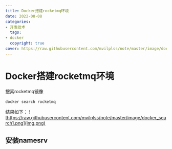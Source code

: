 ```yaml
---
title: Docker搭建rocketmq环境
date: 2022-08-08
categories:
- 开发技术
  tags:
- docker
  copyright: true
cover: https://raw.githubusercontent.com/mvilplss/note/master/image/docker_search1.png
---
```

# Docker搭建rocketmq环境
搜索rocketmq镜像
```
docker search rocketmq
```
结果如下：
![https://raw.githubusercontent.com/mvilplss/note/master/image/docker_search1.png](img.png)

## 安装namesrv
